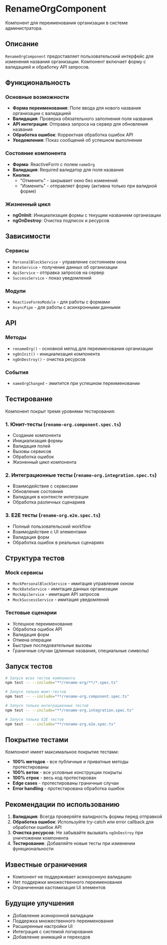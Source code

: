 # RenameOrgComponent

Компонент для переименования организации в системе администратора.

## Описание

`RenameOrgComponent` предоставляет пользовательский интерфейс для изменения названия организации. Компонент включает форму с валидацией и обработку API запросов.

## Функциональность

### Основные возможности
- **Форма переименования**: Поле ввода для нового названия организации с валидацией
- **Валидация**: Проверка обязательного заполнения поля названия
- **API интеграция**: Отправка запроса на сервер для обновления названия
- **Обработка ошибок**: Корректная обработка ошибок API
- **Уведомления**: Показ сообщений об успешном выполнении

### Состояние компонента
- **Форма**: ReactiveForm с полем `nameOrg`
- **Валидация**: Required валидатор для поля названия
- **Кнопки**: 
  - "Отменить" - закрывает окно без изменений
  - "Изменить" - отправляет форму (активна только при валидной форме)

### Жизненный цикл
- **ngOnInit**: Инициализация формы с текущим названием организации
- **ngOnDestroy**: Очистка подписок и ресурсов

## Зависимости

### Сервисы
- `PersonalBlockService` - управление состоянием окна
- `DateService` - получение данных об организации
- `ApiService` - отправка запросов на сервер
- `SuccessService` - показ уведомлений

### Модули
- `ReactiveFormsModule` - для работы с формами
- `AsyncPipe` - для работы с асинхронными данными

## API

### Методы
- `renameOrg()` - основной метод для переименования организации
- `ngOnInit()` - инициализация компонента
- `ngOnDestroy()` - очистка ресурсов

### События
- `nameOrgChanged` - эмитится при успешном переименовании

## Тестирование

Компонент покрыт тремя уровнями тестирования:

### 1. Юнит-тесты (`rename-org.component.spec.ts`)
- Создание компонента
- Инициализация формы
- Валидация полей
- Вызовы сервисов
- Обработка ошибок
- Жизненный цикл компонента

### 2. Интеграционные тесты (`rename-org.integration.spec.ts`)
- Взаимодействие с сервисами
- Обновление состояния
- Валидация в контексте интеграции
- Обработка различных сценариев

### 3. E2E тесты (`rename-org.e2e.spec.ts`)
- Полный пользовательский workflow
- Взаимодействие с UI элементами
- Валидация форм
- Обработка ошибок в реальных сценариях

## Структура тестов

### Mock сервисы
- `MockPersonalBlockService` - имитация управления окном
- `MockDateService` - имитация данных организации
- `MockApiService` - имитация API запросов
- `MockSuccessService` - имитация уведомлений

### Тестовые сценарии
- Успешное переименование
- Обработка ошибок API
- Валидация форм
- Отмена операции
- Быстрые последовательные вызовы
- Граничные случаи (длинные названия, специальные символы)

## Запуск тестов

```bash
# Запуск всех тестов компонента
npm test -- --include="**/rename-org/**/*.spec.ts"

# Запуск только юнит-тестов
npm test -- --include="**/rename-org.component.spec.ts"

# Запуск только интеграционных тестов
npm test -- --include="**/rename-org.integration.spec.ts"

# Запуск только E2E тестов
npm test -- --include="**/rename-org.e2e.spec.ts"
```

## Покрытие тестами

Компонент имеет максимальное покрытие тестами:
- **100% методов** - все публичные и приватные методы протестированы
- **100% веток** - все условные конструкции покрыты
- **100% строк** - весь код протестирован
- **Edge cases** - протестированы граничные случаи
- **Error handling** - протестирована обработка ошибок

## Рекомендации по использованию

1. **Валидация**: Всегда проверяйте валидность формы перед отправкой
2. **Обработка ошибок**: Используйте try-catch или error callback для обработки ошибок API
3. **Очистка ресурсов**: Не забывайте вызывать `ngOnDestroy` при уничтожении компонента
4. **Тестирование**: Добавляйте новые тесты при изменении функциональности

## Известные ограничения

- Компонент не поддерживает асинхронную валидацию
- Нет поддержки множественного переименования
- Ограниченная кастомизация UI элементов

## Будущие улучшения

- Добавление асинхронной валидации
- Поддержка множественного переименования
- Расширенные настройки UI
- Интеграция с системой логирования
- Добавление анимаций и переходов
